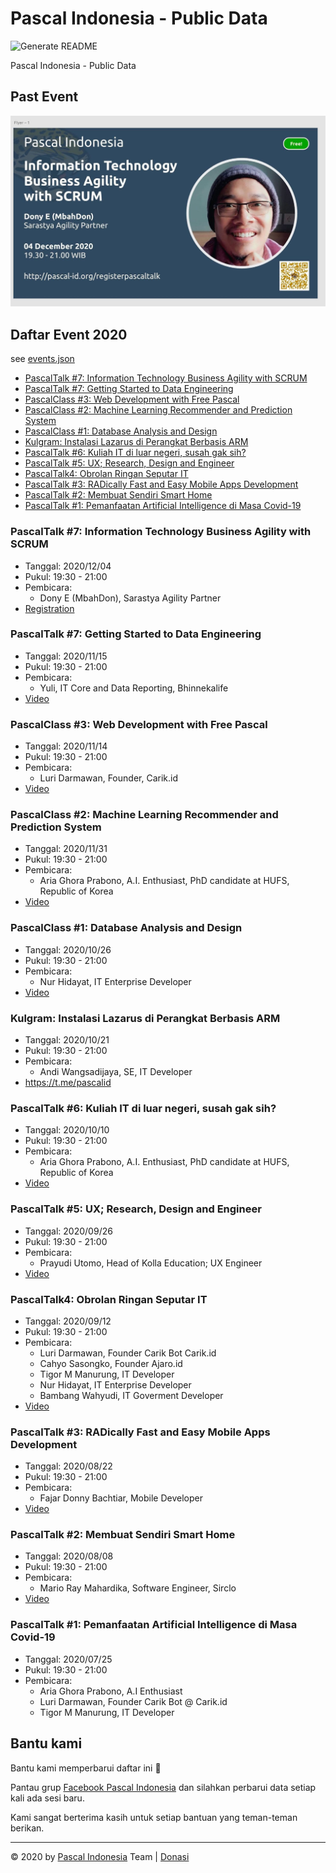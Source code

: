 # Pascal Indonesia - Public Data

![Generate README](https://github.com/pascal-id/Public-Data/workflows/Generate%20README/badge.svg)

Pascal Indonesia - Public Data

## Past Event

![Past Event](files/image/events/20201204.jpg)

## Daftar Event 2020

see [events.json](data/events.json)

- [PascalTalk #7: Information Technology Business Agility with SCRUM](#pascaltalk-7-information-technology-business-agility-with-scrum)
- [PascalTalk #7: Getting Started to Data Engineering](#pascaltalk-7-getting-started-to-data-engineering)
- [PascalClass #3: Web Development with Free Pascal](#pascalclass-3-web-development-with-free-pascal)
- [PascalClass #2: Machine Learning Recommender and Prediction System](#pascalclass-2-machine-learning-recommender-and-prediction-system)
- [PascalClass #1: Database Analysis and Design](#pascalclass-1-database-analysis-and-design)
- [Kulgram: Instalasi Lazarus di Perangkat Berbasis ARM](#kulgram-instalasi-lazarus-di-perangkat-berbasis-arm)
- [PascalTalk #6: Kuliah IT di luar negeri, susah gak sih?](#pascaltalk-6-kuliah-it-di-luar-negeri-susah-gak-sih)
- [PascalTalk #5: UX; Research, Design and Engineer](#pascaltalk-5-ux-research-design-and-engineer)
- [PascalTalk4: Obrolan Ringan Seputar IT](#pascaltalk4-obrolan-ringan-seputar-it)
- [PascalTalk #3: RADically Fast and Easy Mobile Apps Development](#pascaltalk-3-radically-fast-and-easy-mobile-apps-development)
- [PascalTalk #2: Membuat Sendiri Smart Home](#pascaltalk-2-membuat-sendiri-smart-home)
- [PascalTalk #1: Pemanfaatan Artificial Intelligence di Masa Covid-19](#pascaltalk-1-pemanfaatan-artificial-intelligence-di-masa-covid-19)

### PascalTalk #7: Information Technology Business Agility with SCRUM

- Tanggal: 2020/12/04
- Pukul: 19:30 - 21:00
- Pembicara: 
  - Dony E (MbahDon), Sarastya Agility Partner
- [Registration](https://www.pascal-id.org/registerpascaltalk/)

### PascalTalk #7: Getting Started to Data Engineering

- Tanggal: 2020/11/15
- Pukul: 19:30 - 21:00
- Pembicara: 
  - Yuli, IT Core and Data Reporting, Bhinnekalife
- [Video](https://www.youtube.com/watch?v=5HAlT5-uwvg)

### PascalClass #3: Web Development with Free Pascal

- Tanggal: 2020/11/14
- Pukul: 19:30 - 21:00
- Pembicara: 
  - Luri Darmawan, Founder, Carik.id
- [Video](https://www.youtube.com/playlist?list=PL1mjxpqu6OU7HYWd9qK49F-b0yHdxXf0D)

### PascalClass #2: Machine Learning Recommender and Prediction System

- Tanggal: 2020/11/31
- Pukul: 19:30 - 21:00
- Pembicara: 
  - Aria Ghora Prabono, A.I. Enthusiast, PhD candidate at HUFS, Republic of Korea
- [Video](https://www.youtube.com/playlist?list=PL1mjxpqu6OU6B8wtDB26vdNl7nfgjMYGN)

### PascalClass #1: Database Analysis and Design

- Tanggal: 2020/10/26
- Pukul: 19:30 - 21:00
- Pembicara: 
  - Nur Hidayat, IT Enterprise Developer
- [Video](https://www.youtube.com/playlist?list=PL1mjxpqu6OU53zJcwkLWFF03-tNKwhZtq)

### Kulgram: Instalasi Lazarus di Perangkat Berbasis ARM

- Tanggal: 2020/10/21
- Pukul: 19:30 - 21:00
- Pembicara: 
  - Andi Wangsadijaya, SE, IT Developer
- https://t.me/pascalid

### PascalTalk #6: Kuliah IT di luar negeri, susah gak sih?

- Tanggal: 2020/10/10
- Pukul: 19:30 - 21:00
- Pembicara: 
  - Aria Ghora Prabono, A.I. Enthusiast, PhD candidate at HUFS, Republic of Korea
- [Video](https://youtu.be/qOdAoPj_Les)

### PascalTalk #5: UX; Research, Design and Engineer

- Tanggal: 2020/09/26
- Pukul: 19:30 - 21:00
- Pembicara: 
  - Prayudi Utomo, Head of Kolla Education; UX Engineer
- [Video](https://youtu.be/J1SGzTUvcwQ)

### PascalTalk4: Obrolan Ringan Seputar IT

- Tanggal: 2020/09/12
- Pukul: 19:30 - 21:00
- Pembicara: 
  - Luri Darmawan, Founder Carik Bot Carik.id
  - Cahyo Sasongko, Founder Ajaro.id
  - Tigor M Manurung, IT Developer
  - Nur Hidayat, IT Enterprise Developer
  - Bambang Wahyudi, IT Goverment Developer
- [Video](https://youtu.be/PYJ8VTYJReY)

### PascalTalk #3: RADically Fast and Easy Mobile Apps Development

- Tanggal: 2020/08/22
- Pukul: 19:30 - 21:00
- Pembicara: 
  - Fajar Donny Bachtiar, Mobile Developer
- [Video](https://web.facebook.com/groups/Pascal.ID/permalink/3877752775573143/)

### PascalTalk #2: Membuat Sendiri Smart Home

- Tanggal: 2020/08/08
- Pukul: 19:30 - 21:00
- Pembicara: 
  - Mario Ray Mahardika, Software Engineer, Sirclo
- [Video](https://web.facebook.com/groups/Pascal.ID/permalink/3831538586861229/)

### PascalTalk #1: Pemanfaatan Artificial Intelligence di Masa Covid-19

- Tanggal: 2020/07/25
- Pukul: 19:30 - 21:00
- Pembicara: 
  - Aria Ghora Prabono, A.I Enthusiast
  - Luri Darmawan, Founder Carik Bot @ Carik.id
  - Tigor M Manurung, IT Developer


## Bantu kami

Bantu kami memperbarui daftar ini 🙏

Pantau grup [Facebook Pascal Indonesia](https://www.facebook.com/groups/pascalid) dan silahkan perbarui data setiap kali ada sesi baru.

Kami sangat berterima kasih untuk setiap bantuan yang teman-teman berikan.

----

©️ 2020 by [Pascal Indonesia](https://pascal-id.org) Team | [Donasi](https://pascal-id.org/donasi)